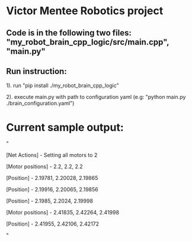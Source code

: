 # Victor Mentee Robotics project

## Code is in the following two files: "my_robot_brain_cpp_logic/src/main.cpp", "main.py"

## Run instruction:
1). run "pip install ./my_robot_brain_cpp_logic"

2). execute main.py with path to configuration yaml (e.g: "python main.py ./brain_configuration.yaml")

# Current sample output:

"

[Net Actions] - Setting all motors to 2

[Motor positions] - 2.2, 2.2, 2.2

[Position] - 2.19781, 2.20028, 2.19865

[Position] - 2.19916, 2.20065, 2.19856

[Position] - 2.1985, 2.2024, 2.19998

[Motor positions] - 2.41835, 2.42264, 2.41998

[Position] - 2.41955, 2.42106, 2.42172

"